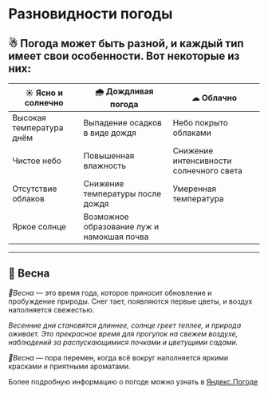 # Разновидности погоды

**☃ Погода может быть разной, и каждый тип имеет свои особенности. Вот некоторые из них:**
---

| ☀ Ясно и солнечно  |  🌧 Дождливая погода  | ☁ Облачно  |  
|---|---|---|
|Высокая температура днём   | Выпадение осадков в виде дождя  |Небо покрыто облаками  |
|Чистое небо  |Повышенная влажность   | Снижение интенсивности солнечного света  |
|Отсутствие облаков   |Снижение температуры после дождя |Умеренная температура  |
|Яркое солнце   |Возможное образование луж и намокшая почва   |   | 

---
## 🌷 Весна

*🌷Весна* — это время года, которое приносит обновление и пробуждение природы. Снег тает, появляются первые цветы, и воздух наполняется свежестью. 

*Весенние дни становятся длиннее, солнце греет теплее, и природа оживает. Это прекрасное время для прогулок на свежем воздухе, наблюдений за распускающимися почками и цветущими садами.* 

*🌷Весна* — пора перемен, когда всё вокруг наполняется яркими красками и приятными ароматами.

Более подробную информацию о погоде можно узнать в [Яндекс.Погоде](https://yandex.ru/pogoda/ru/details/running)
